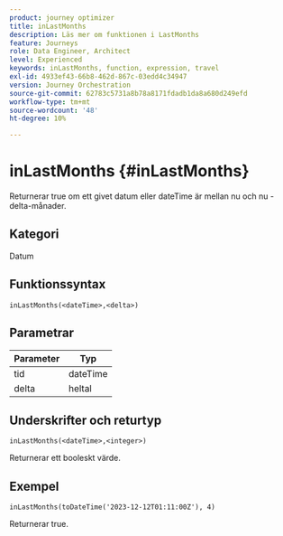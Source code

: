```yaml
---
product: journey optimizer
title: inLastMonths
description: Läs mer om funktionen i LastMonths
feature: Journeys
role: Data Engineer, Architect
level: Experienced
keywords: inLastMonths, function, expression, travel
exl-id: 4933ef43-66b8-462d-867c-03edd4c34947
version: Journey Orchestration
source-git-commit: 62783c5731a8b78a8171fdadb1da8a680d249efd
workflow-type: tm+mt
source-wordcount: '48'
ht-degree: 10%

---
```


# inLastMonths {#inLastMonths}

Returnerar true om ett givet datum eller dateTime är mellan nu och nu - delta-månader.

## Kategori

Datum

## Funktionssyntax

`inLastMonths(<dateTime>,<delta>)`

## Parametrar

| Parameter | Typ |
|-----------|------------------|
| tid | dateTime |
| delta | heltal |

## Underskrifter och returtyp

`inLastMonths(<dateTime>,<integer>)`

Returnerar ett booleskt värde.

## Exempel

`inLastMonths(toDateTime('2023-12-12T01:11:00Z'), 4)`

Returnerar true.

